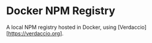 # Docker NPM Registry

A local NPM registry hosted in Docker, using [Verdaccio][https://verdaccio.org].